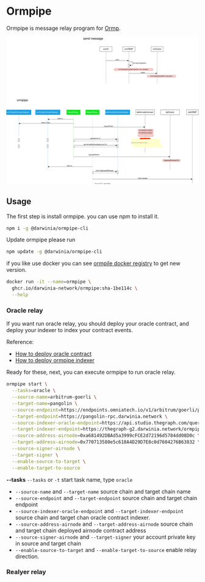 # Ormpipe

Ormpipe is message relay program
for [Ormp](https://github.com/darwinia-network/ormp).

![ormpipe structure](./docs/graph/ormpipe-flow-1.drawio.svg)

## Usage

The first step is install ormpipe. you can use npm to install it.

```bash
npm i -g @darwinia/ormpipe-cli
```

Update ormpipe please run

```bash
npm update -g @darwinia/ormpipe-cli
```

if you like use docker you can
see [ormpile docker registry](https://github.com/darwinia-network/ormpipe/pkgs/container/ormpipe)
to get new version.

```bash
docker run -it --name=ormpipe \
  ghcr.io/darwinia-network/ormpipe:sha-1be114c \
  --help
```

### Oracle relay

If you want run oracle relay, you should deploy your oracle contract, and deploy
your indexer to index your contract events.

Reference:

- [How to deploy oracle contract](./)
- [How to deploy ormpipe indexer](./)

Ready for these, next, you can execute ormpipe to run oracle relay.

```bash
ormpipe start \
  --tasks=oracle \
  --source-name=arbitrum-goerli \
  --target-name=pangolin \
  --source-endpoint=https://endpoints.omniatech.io/v1/arbitrum/goerli/public \
  --target-endpoint=https://pangolin-rpc.darwinia.network \
  --source-indexer-oracle-endpoint=https://api.studio.thegraph.com/query/51152/ormpipe-arbitrum-goerli/version/latest \
  --target-indexer-endpoint=https://thegraph-g2.darwinia.network/ormpipe/subgraphs/name/ormpipe-pangolin \
  --source-address-airnode=0xa681492DBAd5a3999cFCE2d72196d5784dd08D0c \
  --target-address-airnode=0x770713580e5c618A4D29D7E8c0d7604276B63832 \
  --source-signer-airnode \
  --target-signer \
  --enable-source-to-target \
  --enable-target-to-source
```

**--tasks**
`--tasks` or `-t` start task name, type `oracle`

- `--source-name` and `--target-name` source chain and target chain name
- `--source-endpoint` and `--target-endpoint` source chain and target chain
  endpoint
- `--source-indexer-oracle-endpoint` and `--target-indexer-endpoint` source
  chain and target chan oracle contract indexer.
- `--source-address-airnode` and `--target-address-airnode` source chain and
  target chain deployed airnode contract address
- `--source-signer-airnode` and `--target-signer` your account private key in
  source and target chain
- `--enable-source-to-target` and `--enable-target-to-source` enable relay
  direction.

### Realyer relay
